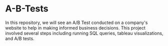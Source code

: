 # A-B-Tests
In this repository, we will see an A/B Test conducted on a company's website to help in making informed business decisions. This project involved several steps including running SQL queries, tableau visualizations, and A/B tests.
